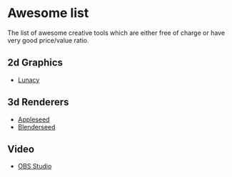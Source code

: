 # Awesome list
The list of awesome creative tools which are either free of charge or have very good price/value ratio.

## 2d Graphics
- [Lunacy](https://icons8.com/lunacy)

## 3d Renderers
- [Appleseed](https://github.com/appleseedhq/appleseed)
- [Blenderseed](https://github.com/appleseedhq/blenderseed)

## Video
- [OBS Studio](https://obsproject.com)
